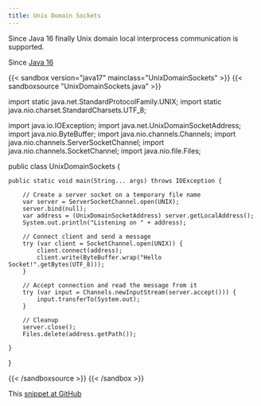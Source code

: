 ```yaml
---
title: Unix Domain Sockets
---
```


Since Java 16 finally Unix domain local interprocess communication is
 supported.

Since [Java 16](/jdk/16/)

{{< sandbox version="java17" mainclass="UnixDomainSockets" >}}
{{< sandboxsource "UnixDomainSockets.java" >}}

import static java.net.StandardProtocolFamily.UNIX;
import static java.nio.charset.StandardCharsets.UTF_8;

import java.io.IOException;
import java.net.UnixDomainSocketAddress;
import java.nio.ByteBuffer;
import java.nio.channels.Channels;
import java.nio.channels.ServerSocketChannel;
import java.nio.channels.SocketChannel;
import java.nio.file.Files;

public class UnixDomainSockets {

	public static void main(String... args) throws IOException {

		// Create a server socket on a temporary file name
		var server = ServerSocketChannel.open(UNIX);
		server.bind(null);
		var address = (UnixDomainSocketAddress) server.getLocalAddress();
		System.out.println("Listening on " + address);

		// Connect client and send a message
		try (var client = SocketChannel.open(UNIX)) {
			client.connect(address);
			client.write(ByteBuffer.wrap("Hello Socket!".getBytes(UTF_8)));
		}

		// Accept connection and read the message from it
		try (var input = Channels.newInputStream(server.accept())) {
			input.transferTo(System.out);
		}

		// Cleanup
		server.close();
		Files.delete(address.getPath());

	}

}

{{< /sandboxsource >}}
{{< /sandbox >}}

This [snippet at GitHub](https://github.com/marchof/io.javaalmanac.snippets/tree/master/src/main/java/io/javaalmanac/snippets/net/UnixDomainSockets.java)
